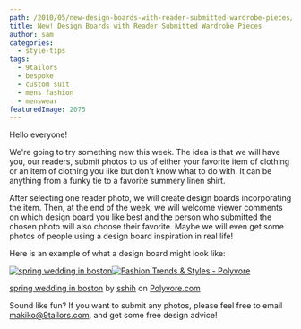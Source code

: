 ```yaml
---
path: /2010/05/new-design-boards-with-reader-submitted-wardrobe-pieces/
title: New! Design Boards with Reader Submitted Wardrobe Pieces
author: sam
categories: 
  - style-tips
tags: 
  - 9tailors
  - bespoke
  - custom suit
  - mens fashion
  - menswear
featuredImage: 2075
---
```

Hello everyone!

We're going to try something new this week. The idea is that we will have you, our readers, submit photos to us of either your favorite item of clothing or an item of clothing you like but don't know what to do with. It can be anything from a funky tie to a favorite summery linen shirt.

After selecting one reader photo, we will create design boards incorporating the item. Then, at the end of the week, we will welcome viewer comments on which design board you like best and the person who submitted the chosen photo will also choose their favorite. Maybe we will even get some photos of people using a design board inspiration in real life!

Here is an example of what a design board might look like:

[![spring wedding in boston](http://www.polyvore.com/cgi/img-set/BQcDAAAAAwoDanBnAAAABC5vdXQKFllIR2pHS0lTM3hHQUxZRktjNThVSXcAAAACaWQKAWUAAAAEc2l6ZQ.jpg "spring wedding in boston")](http://www.polyvore.com/spring_wedding_in_boston/set?.embedder=1536106&.mid=embed&id=15756293)[![Fashion Trends & Styles - Polyvore](http://cdn.polyvore.com/rsrc/img/logo_embed_alt_63x21.png "Fashion Trends & Styles - Polyvore")](http://www.polyvore.com/)

[spring wedding in boston](http://www.polyvore.com/spring_wedding_in_boston/set?.embedder=1536106&.mid=embed&id=15756293) by [sshih](http://www.polyvore.com/cgi/profile?.embedder=1536106&.mid=embed&id=660366) on [Polyvore.com](http://www.polyvore.com/)

Sound like fun? If you want to submit any photos, please feel free to email makiko@9tailors.com, and get some free design advice!